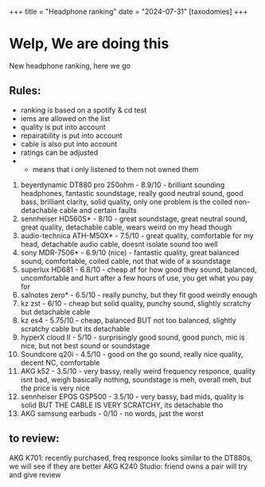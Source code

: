 +++
title = "Headphone ranking"
date = "2024-07-31"
[taxodomies]
+++

# Welp, We are doing this

New headphone ranking, here we go

## Rules:
- ranking is based on a spotify & cd test
- iems are allowed on the list
- quality is put into account
- repairability is put into account
- cable is also put into account
- ratings can be adjusted
- * means that i only listened to them not owned them

1. beyerdynamic DT880 pro 250ohm - 8.9/10 - brilliant sounding headphones, fantastic soundstage, really good neutral sound, good bass, brilliant clarity, solid quality, only one problem is the coiled non-detachable cable and certain faults
2. sennheiser HD560S* - 8/10 - great soundstage, great neutral sound, great quality, detachable cable, wears weird on my head though
3. audio-technica ATH-M50X*  - 7.5/10 - great quality, comfortable for my head, detachable audio cable, doesnt isolate sound too well
4. sony MDR-7506* - 6.9/10 (nice) - fantastic quality, great balanced sound, comfortable, coiled cable, not that wide of a soundstage
5. superlux HD681 - 6.8/10 - cheap af for how good they sound, balanced, uncomfortable and hurt after a few hours of use, you get what you pay for
6. salnotes zero* - 6.5/10 - really punchy, but they fit good weirdly enough
7. kz zst - 6/10 - cheap but solid quality, punchy sound, slightly scratchy but detachable cable
8. kz es4 - 5.75/10 - cheap, balanced BUT not too balanced, slightly scratchy cable but its detachable
9. hyperX cloud II - 5/10 - surprisingly good sound, good punch, mic is nice, but not best sound or soundstage
10. Soundcore q20i - 4.5/10 - good on the go sound, really nice quality, decent NC, comfortable
11. AKG k52 - 3.5/10 - very bassy, really weird frequency responce, quality isnt bad, weigh basically nothing, soundstage is meh, overall meh, but the price is very nice
12. sennheiser EPOS GSP500 - 3.5/10 - very bassy, bad mids, quality is solid BUT THE CABLE IS VERY SCRATCHY, its detachable tho
13. AKG samsung earbuds - 0/10 - no words, just the worst


## to review:

AKG K701: recently purchased, freq responce looks similar to the DT880s, we will see if they are better
AKG K240 Studio: friend owns a pair will try and give review